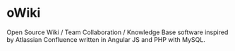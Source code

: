# oWiki
Open Source Wiki / Team Collaboration / Knowledge Base software inspired by Atlassian Confluence written in Angular JS and PHP with MySQL.
